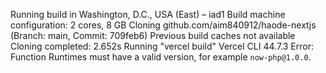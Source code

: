 Running build in Washington, D.C., USA (East) – iad1
Build machine configuration: 2 cores, 8 GB
Cloning github.com/aim840912/haode-nextjs (Branch: main, Commit: 709feb6)
Previous build caches not available
Cloning completed: 2.652s
Running "vercel build"
Vercel CLI 44.7.3
Error: Function Runtimes must have a valid version, for example `now-php@1.0.0`.